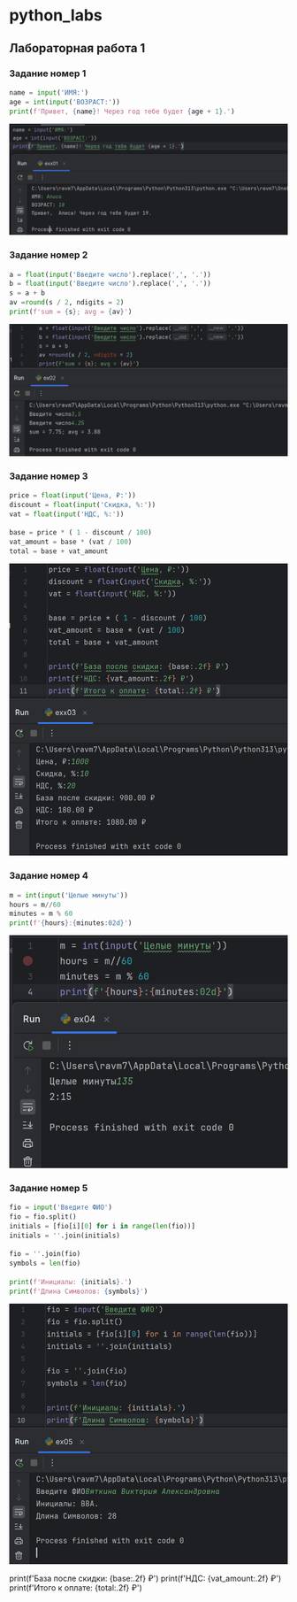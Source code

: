# python_labs

## Лабораторная работа 1

### Задание номер 1

```python
name = input('ИМЯ:')
age = int(input('ВОЗРАСТ:'))
print(f'Привет, {name}! Через год тебе будет {age + 1}.')
```
![картинка номер 1](./images/lab01/ex1.png)

### Задание номер 2

```python
a = float(input('Введите число').replace(',', '.'))
b = float(input('Введите число').replace(',', '.'))
s = a + b
av =round(s / 2, ndigits = 2)
print(f'sum = {s}; avg = {av}')
```
![картинка номер 2](./images/lab01/ex2.png)

### Задание номер 3
```python
price = float(input('Цена, ₽:'))
discount = float(input('Скидка, %:'))
vat = float(input('НДС, %:'))

base = price * ( 1 - discount / 100)
vat_amount = base * (vat / 100)
total = base + vat_amount
```
![картинка номер 3](./images/lab01/ex3.png)

### Задание номер 4
```python
m = int(input('Целые минуты'))
hours = m//60
minutes = m % 60
print(f'{hours}:{minutes:02d}')
```
![картинка номер 4](./images/lab01/ex4.png)

### Задание номер 5
```python
fio = input('Введите ФИО')
fio = fio.split()
initials = [fio[i][0] for i in range(len(fio))]
initials = ''.join(initials)

fio = ''.join(fio)
symbols = len(fio)

print(f'Инициалы: {initials}.')
print(f'Длина Символов: {symbols}')
```
![картинка номер 5](./images/lab01/ex5.png)

print(f'База после скидки: {base:.2f} ₽')
print(f'НДС: {vat_amount:.2f} ₽')
print(f'Итого к оплате: {total:.2f} ₽')
